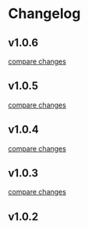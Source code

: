 # Changelog


## v1.0.6

[compare changes](https://github.com/Syncro-Labs/i18n-config/compare/v1.0.5...v1.0.6)

## v1.0.5

[compare changes](https://github.com/Syncro-Labs/i18n-config/compare/v1.0.4...v1.0.5)

## v1.0.4

[compare changes](https://github.com/Syncro-Labs/i18n-config/compare/v1.0.3...v1.0.4)

## v1.0.3

[compare changes](https://github.com/your-org/my-module/compare/v1.0.2...v1.0.3)

## v1.0.2

